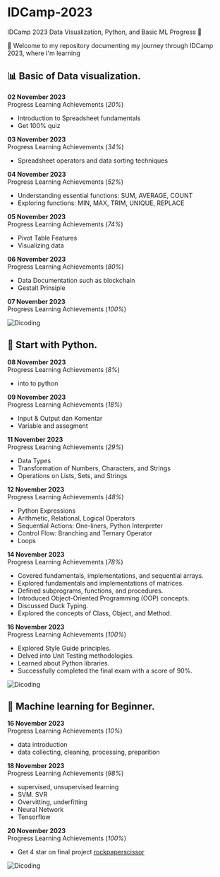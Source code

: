 # IDCamp-2023
IDCamp 2023 Data Visualization, Python, and Basic ML Progress 🚀<br>

👋 Welcome to my repository documenting my journey through IDCamp 2023, where I'm learning<br>
## 📊 Basic of Data visualization.
**02 November 2023**<br>
Progress Learning Achievements (*20%*) 
- Introduction to Spreadsheet fundamentals
- Get 100% quiz 

**03 November 2023**<br>
Progress Learning Achievements (*34%*) 
- Spreadsheet operators and data sorting techniques

**04 November 2023**<br>
Progress Learning Achievements (*52%*) 
- Understanding essential functions: SUM, AVERAGE, COUNT
- Exploring functions: MIN, MAX, TRIM, UNIQUE, REPLACE

**05 November 2023**<br>
Progress Learning Achievements (*74%*)
- Pivot Table Features
- Visualizing data

**06 November 2023**<br>
Progress Learning Achievements (*80%*)
- Data Documentation such as blockchain
- Gestalt Prinsiple

**07 November 2023**<br>
Progress Learning Achievements (*100%*)

![Dicoding](https://github.com/Sandirsln/IDCamp-2023/assets/91171126/6ea7ed9f-1da7-4f68-ae3f-32a7cd4f9379)

## 🐍 Start with Python.
**08 November 2023**<br>
Progress Learning Achievements (*8%*)
- into to python
  
**09 November 2023**<br>
Progress Learning Achievements (*18%*)
- Input & Output dan Komentar
- Variable and assegment

**11 November 2023**<br>
Progress Learning Achievements (*29%*)
- Data Types
- Transformation of Numbers, Characters, and Strings
- Operations on Lists, Sets, and Strings

**12 November 2023**<br>
Progress Learning Achievements (*48%*)
- Python Expressions
- Arithmetic, Relational, Logical Operators
- Sequential Actions: One-liners, Python Interpreter
- Control Flow: Branching and Ternary Operator
- Loops

**14 November 2023**<br>
Progress Learning Achievements (*78%*)
- Covered fundamentals, implementations, and sequential arrays.
- Explored fundamentals and implementations of matrices.
- Defined subprograms, functions, and procedures.
- Introduced Object-Oriented Programming (OOP) concepts.
- Discussed Duck Typing.
- Explored the concepts of Class, Object, and Method.
  
**16 November 2023**<br>
Progress Learning Achievements (*100%*)
- Explored Style Guide principles.
- Delved into Unit Testing methodologies.
- Learned about Python libraries.
- Successfully completed the final exam with a score of 90%.

![Dicoding](https://github.com/Sandirsln/IDCamp-2023/assets/91171126/0b362ef6-9fa1-4d77-b373-e61bd00a8a36)

## 🤖 Machine learning for Beginner.
**16 November 2023**<br>
Progress Learning Achievements (*10%*)
- data introduction
- data collecting, cleaning, processing, preparition

**18 November 2023**<br>
Progress Learning Achievements (*98%*)
- supervised, unsupervised learning
- SVM. SVR
- Overvitting, underfitting
- Neural Network
- Tensorflow

**20 November 2023**<br>
Progress Learning Achievements (*100%*)
- Get 4 star on final project [rockpaperscissor](https://github.com/Sandirsln/IDCamp-2023/blob/b1c455f8b6a8bd7c3c8aa50e74f4163839c29592/Basic_Machine_Learning/rockpaperscissors.zip)

![Dicoding](https://github.com/Sandirsln/IDCamp-2023/assets/91171126/4863aad2-a6d3-4cc1-abea-4ea15475aeda)
